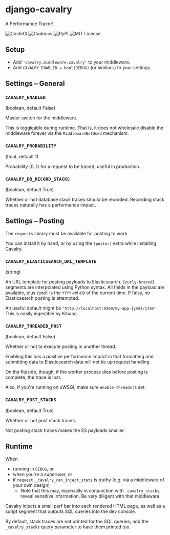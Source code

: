 # django-cavalry

A Performance Tracer!

![CircleCI](https://img.shields.io/github/workflow/status/valohai/django-cavalry/build)
![Codecov](https://img.shields.io/codecov/c/github/valohai/django-cavalry.svg)
![PyPI](https://img.shields.io/pypi/v/django-cavalry.svg)
![MIT License](https://img.shields.io/github/license/valohai/django-cavalry.svg)

## Setup

- Add `'cavalry.middleware.cavalry'` to your middleware.
- Add `CAVALRY_ENABLED = bool(DEBUG)` (or similar~) to your settings.

## Settings – General

### `CAVALRY_ENABLED`

(boolean, default False)

Master switch for the middleware.

This is toggleable during runtime. That is, it does not
wholesale disable the middleware forever via the `MiddlewareNotUsed` mechanism.

### `CAVALRY_PROBABILITY`

(float, default 1)

Probability (0..1) for a request to be traced; useful in production.

### `CAVALRY_DB_RECORD_STACKS`

(boolean, default True)

Whether or not database stack traces should be recorded.
Recording stack traces naturally has a performance impact.

## Settings – Posting

The `requests` library must be available for posting to work.

You can install it by hand, or by using the `[poster]` extra while installing Cavalry.

### `CAVALRY_ELASTICSEARCH_URL_TEMPLATE`

(string)

An URL template for posting payloads to Elasticsearch.
`{curly-braced}` segments are interpolated using Python syntax.
All fields in the payload are available, plus `{ymd}` is the `YYYY-MM-DD` of the current time.
If falsy, no Elasticsearch posting is attempted.

An useful default might be `'http://localhost:9200/my-app-{ymd}/item'`. This is easily ingestible by Kibana.

### `CAVALRY_THREADED_POST`

(boolean, default False)

Whether or not to execute posting in another thread.

Enabling this has a positive performance impact in that formatting and submitting data to Elasticsearch data
will not tie up request handling.

On the flipside, though, if the worker process dies before posting is complete, the trace is lost.

Also, if you're running on uWSGI, make sure `enable-threads` is set.

### `CAVALRY_POST_STACKS`

(boolean, default True)

Whether or not post stack traces.

Not posting stack traces makes the ES payloads smaller.

## Runtime

When

* running in `DEBUG`, or
* when you're a superuser, or
* if `request._cavalry_can_inject_stats` is truthy (e.g. via a middleware of your own design)
  * Note that this may, especially in conjunction with `_cavalry_stacks`, reveal sensitive information.
    Be very diligent with that middleware.

Cavalry injects a small perf bar into each rendered HTML page,
as well as a script segment that outputs SQL queries into the dev console.

By default, stack traces are not printed for the SQL queries;
add the `_cavalry_stacks` query parameter to have them printed too.
